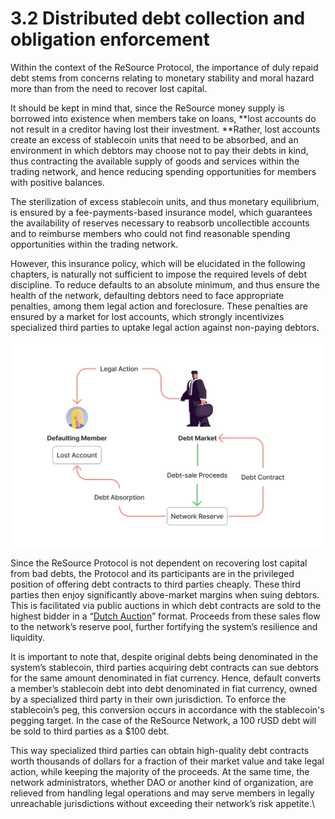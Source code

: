 # 3.2 Distributed debt collection and obligation enforcement

Within the context of the ReSource Protocol, the importance of duly repaid debt stems from concerns relating to monetary stability and moral hazard more than from the need to recover lost capital.

It should be kept in mind that, since the ReSource money supply is borrowed into existence when members take on loans, \*\*lost accounts do not result in a creditor having lost their investment. \*\*Rather, lost accounts create an excess of stablecoin units that need to be absorbed, and an environment in which debtors may choose not to pay their debts in kind, thus contracting the available supply of goods and services within the trading network, and hence reducing spending opportunities for members with positive balances.

The sterilization of excess stablecoin units, and thus monetary equilibrium, is ensured by a fee-payments-based insurance model, which guarantees the availability of reserves necessary to reabsorb uncollectible accounts and to reimburse members who could not find reasonable spending opportunities within the trading network.

However, this insurance policy, which will be elucidated in the following chapters, is naturally not sufficient to impose the required levels of debt discipline. To reduce defaults to an absolute minimum, and thus ensure the health of the network, defaulting debtors need to face appropriate penalties, among them legal action and foreclosure. These penalties are ensured by a market for lost accounts, which strongly incentivizes specialized third parties to uptake legal action against non-paying debtors.

![](<../.gitbook/assets/image (8) (1).png>)

Since the ReSource Protocol is not dependent on recovering lost capital from bad debts, the Protocol and its participants are in the privileged position of offering debt contracts to third parties cheaply. These third parties then enjoy significantly above-market margins when suing debtors. This is facilitated via public auctions in which debt contracts are sold to the highest bidder in a “[Dutch Auction](https://en.wikipedia.org/wiki/Dutch\_auction)” format. Proceeds from these sales flow to the network’s reserve pool, further fortifying the system’s resilience and liquidity.

It is important to note that, despite original debts being denominated in the system’s stablecoin, third parties acquiring debt contracts can sue debtors for the same amount denominated in fiat currency. Hence, default converts a member’s stablecoin debt into debt denominated in fiat currency, owned by a specialized third party in their own jurisdiction. To enforce the stablecoin’s peg, this conversion occurs in accordance with the stablecoin's pegging target. In the case of the ReSource Network, a 100 rUSD debt will be sold to third parties as a $100 debt.

This way specialized third parties can obtain high-quality debt contracts worth thousands of dollars for a fraction of their market value and take legal action, while keeping the majority of the proceeds. At the same time, the network administrators, whether DAO or another kind of organization, are relieved from handling legal operations and may serve members in legally unreachable jurisdictions without exceeding their network’s risk appetite.\\

